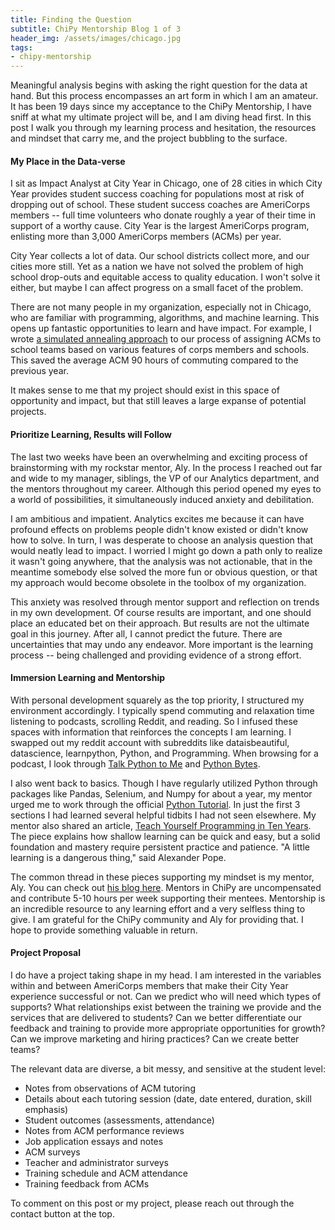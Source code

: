 ```yaml
---
title: Finding the Question
subtitle: ChiPy Mentorship Blog 1 of 3
header_img: /assets/images/chicago.jpg
tags:
- chipy-mentorship
---
```


<p>Meaningful analysis begins with asking the right question for the data at hand. But this process encompasses an art form in which I am an amateur. It has been 19 days since my acceptance to the ChiPy Mentorship, I have sniff at what my ultimate project will be, and I am diving head first. In this post I walk you through my learning process and hesitation, the resources and mindset that carry me, and the project bubbling to the surface.</p>

#### My Place in the Data-verse
<p>I sit as Impact Analyst at City Year in Chicago, one of 28 cities in which City Year provides student success coaching for populations most at risk of dropping out of school. These student success coaches are AmeriCorps members -- full time volunteers who donate roughly a year of their time in support of a worthy cause. City Year is the largest AmeriCorps program, enlisting more than 3,000 AmeriCorps members (ACMs) per year.</p>

<p>City Year collects a lot of data. Our school districts collect more, and our cities more still. Yet as a nation we have not solved the problem of high school drop-outs and equitable access to quality education. I won't solve it either, but maybe I can affect progress on a small facet of the problem.</p>

<p>There are not many people in my organization, especially not in Chicago, who are familiar with programming, algorithms, and machine learning. This opens up fantastic opportunities to learn and have impact. For example, I wrote <a href='https://github.com/chrisluedtke/ACM-School-Placement'>a simulated annealing approach</a> to our process of assigning ACMs to school teams based on various features of corps members and schools. This saved the average ACM 90 hours of commuting compared to the previous year.</p>

<p>It makes sense to me that my project should exist in this space of opportunity and impact, but that still leaves a large expanse of potential projects.</p>

#### Prioritize Learning, Results will Follow
<p>The last two weeks have been an overwhelming and exciting process of brainstorming with my rockstar mentor, Aly. In the process I reached out far and wide to my manager, siblings, the VP of our Analytics department, and the mentors throughout my career. Although this period opened my eyes to a world of possibilities, it simultaneously induced anxiety and debilitation.</p>

<p>I am ambitious and impatient. Analytics excites me because it can have profound effects on problems people didn't know existed or didn't know how to solve. In turn, I was desperate to choose an analysis question that would neatly lead to impact. I worried I might go down a path only to realize it wasn't going anywhere, that the analysis was not actionable, that in the meantime somebody else solved the more fun or obvious question, or that my approach would become obsolete in the toolbox of my organization.</p>

<p>This anxiety was resolved through mentor support and reflection on trends in my own development. Of course results are important, and one should place an educated bet on their approach. But results are not the ultimate goal in this journey. After all, I cannot predict the future. There are uncertainties that may undo any endeavor. More important is the learning process -- being challenged and providing evidence of a strong effort.</p>

#### Immersion Learning and Mentorship
<p>With personal development squarely as the top priority, I structured my environment accordingly. I typically spend commuting and relaxation time listening to podcasts, scrolling Reddit, and reading. So I infused these spaces with information that reinforces the concepts I am learning. I swapped out my reddit account with subreddits like dataisbeautiful, datascience, learnpython, Python, and Programming. When browsing for a podcast, I look through <a href='https://talkpython.fm/'>Talk Python to Me</a> and <a href='https://pythonbytes.fm/'>Python Bytes</a>.</p>

<p>I also went back to basics. Though I have regularly utilized Python through packages like Pandas, Selenium, and Numpy for about a year, my mentor urged me to work through the official <a href='https://docs.python.org/3/tutorial/'<a>Python Tutorial</a>. In just the first 3 sections I had learned several helpful tidbits I had not seen elsewhere. My mentor also shared an article, <a href='http://norvig.com/21-days.html'>Teach Yourself Programming in Ten Years</a>. The piece explains how shallow learning can be quick and easy, but a solid foundation and mastery require persistent practice and patience. "A little learning is a dangerous thing," said Alexander Pope.</p>

<p>The common thread in these pieces supporting my mindset is my mentor, Aly. You can check out <a href='https://alysivji.github.io/'>his blog here</a>. Mentors in ChiPy are uncompensated and contribute 5-10 hours per week supporting their mentees. Mentorship is an incredible resource to any learning effort and a very selfless thing to give. I am grateful for the ChiPy community and Aly for providing that. I hope to provide something valuable in return.</p>

#### Project Proposal
<p>I do have a project taking shape in my head. I am interested in the variables within and between AmeriCorps members that make their City Year experience successful or not. Can we predict who will need which types of supports? What relationships exist between the training we provide and the services that are delivered to students? Can we better differentiate our feedback and training to provide more appropriate opportunities for growth? Can we improve marketing and hiring practices? Can we create better teams?</p>

<p>The relevant data are diverse, a bit messy, and sensitive at the student level:</p>

<ul>
<li>Notes from observations of ACM tutoring</li>
<li>Details about each tutoring session (date, date entered, duration, skill emphasis)</li>
<li>Student outcomes (assessments, attendance)</li>
<li>Notes from ACM performance reviews</li>
<li>Job application essays and notes</li>
<li>ACM surveys</li>
<li>Teacher and administrator surveys</li>
<li>Training schedule and ACM attendance</li>
<li>Training feedback from ACMs</li>
</ul>

<p>To comment on this post or my project, please reach out through the contact button at the top.</p>
